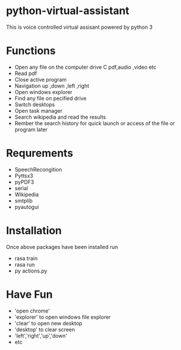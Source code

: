 # python-virtual-assistant

This is voice controlled virtual assisant powered by python 3 

# Functions 

*  Open any file on the computer drive C pdf,audio ,video etc
*  Read pdf 
*  Close active program
*  Navigation up ,down ,left ,right
*  Open windows explorer
*  Find any file on pecified drive
*  Switch desktops 
*  Open task manager
*  Search wikipedia and read the results 
*  Rember the search history for quick launch or access of the file or program later

# Requrements 
* SpeechRecongition   
* Pyttsx3
* pyPDF3
* serial
* Wikipedia
* smtplib
* pyautogui

# Installation
Once above packages have been installed run 

* rasa train
* rasa run 
* py actions.py


# Have Fun

* 'open chrome'
* 'explorer' to open windows file explorer 
* 'clear' to open new desktop
*  'desktop' to clear screen
*  'left','right','up','down' 
*  etc